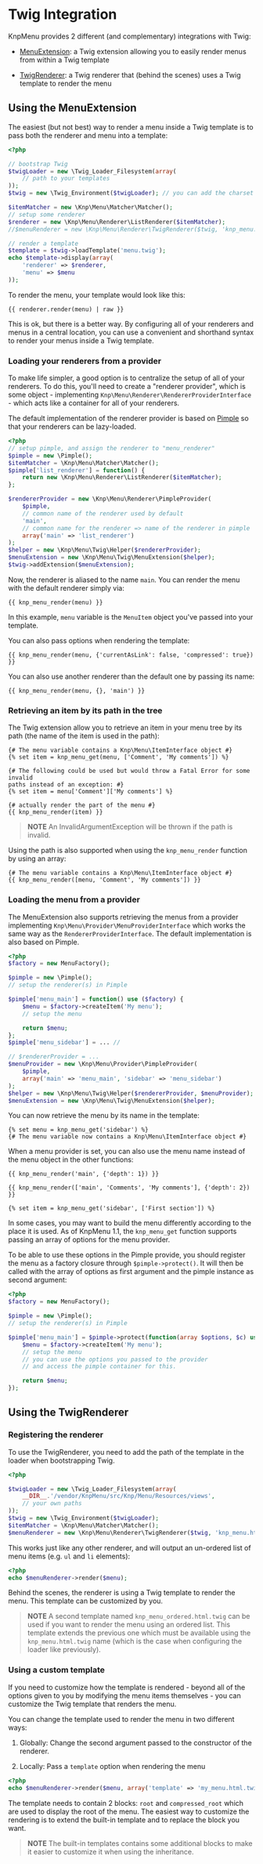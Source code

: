 Twig Integration
================

KnpMenu provides 2 different (and complementary) integrations with Twig:

* [MenuExtension](#menu-extension): a Twig extension allowing you to easily render menus from within a Twig template

* [TwigRenderer](#twig-renderer): a Twig renderer that (behind the scenes) uses a Twig template to render the menu

<a name="menu-extension"></a>

Using the MenuExtension
-----------------------

The easiest (but not best) way to render a menu inside a Twig template is
to pass both the renderer and menu into a template:

```php
<?php

// bootstrap Twig
$twigLoader = new \Twig_Loader_Filesystem(array(
    // path to your templates
));
$twig = new \Twig_Environment($twigLoader); // you can add the charset (i.e. ISO-8859-1) in the array of options if you need 

$itemMatcher = new \Knp\Menu\Matcher\Matcher();
// setup some renderer
$renderer = new \Knp\Menu\Renderer\ListRenderer($itemMatcher);
//$menuRenderer = new \Knp\Menu\Renderer\TwigRenderer($twig, 'knp_menu.html.twig', $itemMatcher);

// render a template
$template = $twig->loadTemplate('menu.twig');
echo $template->display(array(
    'renderer' => $renderer,
    'menu' => $menu
));
```

To render the menu, your template would look like this:

```jinja
{{ renderer.render(menu) | raw }}
```

This is ok, but there is a better way. By configuring all of your renderers
and menus in a central location, you can use a convenient and shorthand syntax
to render your menus inside a Twig template.

<a name="renderer-provider"></a>

### Loading your renderers from a provider

To make life simpler, a good option is to centralize the setup of all of
your renderers. To do this, you'll need to create a "renderer provider", which
is some object - implementing `Knp\Menu\Renderer\RendererProviderInterface` -
which acts like a container for all of your renderers.

The default implementation of the renderer provider is based on [Pimple](http://pimple-project.org/)
so that your renderers can be lazy-loaded.

```php
<?php
// setup pimple, and assign the renderer to "menu_renderer"
$pimple = new \Pimple();
$itemMatcher = \Knp\Menu\Matcher\Matcher();
$pimple['list_renderer'] = function() {
    return new \Knp\Menu\Renderer\ListRenderer($itemMatcher);
};

$rendererProvider = new \Knp\Menu\Renderer\PimpleProvider(
    $pimple,
    // common name of the renderer used by default
    'main',
    // common name for the renderer => name of the renderer in pimple
    array('main' => 'list_renderer')
);
$helper = new \Knp\Menu\Twig\Helper($rendererProvider);
$menuExtension = new \Knp\Menu\Twig\MenuExtension($helper);
$twig->addExtension($menuExtension);
```

Now, the renderer is aliased to the name `main`. You can render the menu
with the default renderer simply via:

```jinja
{{ knp_menu_render(menu) }}
```

In this example, `menu` variable is the  `MenuItem` object you've passed
into your template.

You can also pass options when rendering the template:

```jinja
{{ knp_menu_render(menu, {'currentAsLink': false, 'compressed': true}) }}
```

You can also use another renderer than the default one by passing its name:

```jinja
{{ knp_menu_render(menu, {}, 'main') }}
```

<a name="get-item-by-path"></a>

### Retrieving an item by its path in the tree

The Twig extension allow you to retrieve an item in your menu tree by its
path (the name of the item is used in the path):

```jinja
{# The menu variable contains a Knp\Menu\ItemInterface object #}
{% set item = knp_menu_get(menu, ['Comment', 'My comments']) %}

{# The following could be used but would throw a Fatal Error for some invalid
paths instead of an exception: #}
{% set item = menu['Comment']['My comments'] %}

{# actually render the part of the menu #}
{{ knp_menu_render(item) }}
```

>**NOTE**
>An InvalidArgumentException will be thrown if the path is invalid.

Using the path is also supported when using the `knp_menu_render` function
by using an array:

```jinja
{# The menu variable contains a Knp\Menu\ItemInterface object #}
{{ knp_menu_render([menu, 'Comment', 'My comments']) }}
```

<a name="menu-provider"></a>

### Loading the menu from a provider

The MenuExtension also supports retrieving the menus from a provider implementing
`Knp\Menu\Provider\MenuProviderInterface` which works the same way as the
`RendererProviderInterface`. The default implementation is also based on
Pimple.

```php
<?php
$factory = new MenuFactory();

$pimple = new \Pimple();
// setup the renderer(s) in Pimple

$pimple['menu_main'] = function() use ($factory) {
    $menu = $factory->createItem('My menu');
    // setup the menu

    return $menu;
};
$pimple['menu_sidebar'] = ... //

// $rendererProvider = ...
$menuProvider = new \Knp\Menu\Provider\PimpleProvider(
    $pimple,
    array('main' => 'menu_main', 'sidebar' => 'menu_sidebar')
);
$helper = new \Knp\Menu\Twig\Helper($rendererProvider, $menuProvider);
$menuExtension = new \Knp\Menu\Twig\MenuExtension($helper);
```

You can now retrieve the menu by its name in the template:

```jinja
{% set menu = knp_menu_get('sidebar') %}
{# The menu variable now contains a Knp\Menu\ItemInterface object #}
```

When a menu provider is set, you can also use the menu name instead of the
menu object in the other functions:

```jinja
{{ knp_menu_render('main', {'depth': 1}) }}

{{ knp_menu_render(['main', 'Comments', 'My comments'], {'depth': 2}) }}

{% set item = knp_menu_get('sidebar', ['First section']) %}
```

In some cases, you may want to build the menu differently according to the
place it is used. As of KnpMenu 1.1, the ``knp_menu_get`` function supports
passing an array of options for the menu provider.

To be able to use these options in the Pimple provide, you should register
the menu as a factory closure through ``$pimple->protect()``. It will then
be called with the array of options as first argument and the pimple instance
as second argument:

```php
<?php
$factory = new MenuFactory();

$pimple = new \Pimple();
// setup the renderer(s) in Pimple

$pimple['menu_main'] = $pimple->protect(function(array $options, $c) use ($factory) {
    $menu = $factory->createItem('My menu');
    // setup the menu
    // you can use the options you passed to the provider
    // and access the pimple container for this.

    return $menu;
});
```

<a name="twig-renderer"></a>

Using the TwigRenderer
----------------------

### Registering the renderer

To use the TwigRenderer, you need to add the path of the template in the loader
when bootstrapping Twig.

```php
<?php

$twigLoader = new \Twig_Loader_Filesystem(array(
    __DIR__.'/vendor/KnpMenu/src/Knp/Menu/Resources/views',
    // your own paths
));
$twig = new \Twig_Environment($twigLoader);
$itemMatcher = \Knp\Menu\Matcher\Matcher();
$menuRenderer = new \Knp\Menu\Renderer\TwigRenderer($twig, 'knp_menu.html.twig', $itemMatcher);
```

This works just like any other renderer, and will output an un-ordered list
of menu items (e.g. `ul` and `li` elements):

```php
<?php
echo $menuRenderer->render($menu);
```

Behind the scenes, the renderer is using a Twig template to render the menu.
This template can be customized by you.

>**NOTE**
>A second template named `knp_menu_ordered.html.twig` can be used if you
>want to render the menu using an ordered list. This template extends the
>previous one which must be available using the `knp_menu.html.twig` name
>(which is the case when configuring the loader like previously).

### Using a custom template

If you need to customize how the template is rendered - beyond all of the
options given to you by modifying the menu items themselves - you can customize
the Twig template that renders the menu.

You can change the template used to render the menu in two different ways:

1) Globally: Change the second argument passed to the constructor of the renderer.

2) Locally: Pass a `template` option when rendering the menu

```php
<?php
echo $menuRenderer->render($menu, array('template' => 'my_menu.html.twig'));
```

The template needs to contain 2 blocks: `root` and `compressed_root` which
are used to display the root of the menu. The easiest way to customize the
rendering is to extend the built-in template and to replace the block you
want.

>**NOTE**
>The built-in templates contains some additional blocks to make it easier
>to customize it when using the inheritance.
